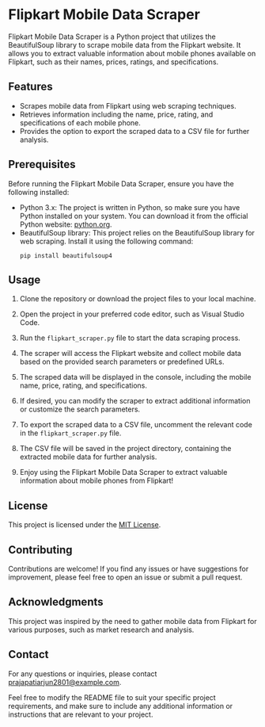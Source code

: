 # Flipkart Mobile Data Scraper

Flipkart Mobile Data Scraper is a Python project that utilizes the BeautifulSoup library to scrape mobile data from the Flipkart website. It allows you to extract valuable information about mobile phones available on Flipkart, such as their names, prices, ratings, and specifications.

## Features

- Scrapes mobile data from Flipkart using web scraping techniques.
- Retrieves information including the name, price, rating, and specifications of each mobile phone.
- Provides the option to export the scraped data to a CSV file for further analysis.

## Prerequisites

Before running the Flipkart Mobile Data Scraper, ensure you have the following installed:

- Python 3.x: The project is written in Python, so make sure you have Python installed on your system. You can download it from the official Python website: [python.org](https://www.python.org/).
- BeautifulSoup library: This project relies on the BeautifulSoup library for web scraping. Install it using the following command:
  ```
  pip install beautifulsoup4
  ```

## Usage

1. Clone the repository or download the project files to your local machine.

2. Open the project in your preferred code editor, such as Visual Studio Code.

3. Run the `flipkart_scraper.py` file to start the data scraping process.

4. The scraper will access the Flipkart website and collect mobile data based on the provided search parameters or predefined URLs.

5. The scraped data will be displayed in the console, including the mobile name, price, rating, and specifications.

6. If desired, you can modify the scraper to extract additional information or customize the search parameters.

7. To export the scraped data to a CSV file, uncomment the relevant code in the `flipkart_scraper.py` file.

8. The CSV file will be saved in the project directory, containing the extracted mobile data for further analysis.

9. Enjoy using the Flipkart Mobile Data Scraper to extract valuable information about mobile phones from Flipkart!

## License

This project is licensed under the [MIT License](LICENSE).

## Contributing

Contributions are welcome! If you find any issues or have suggestions for improvement, please feel free to open an issue or submit a pull request.

## Acknowledgments

This project was inspired by the need to gather mobile data from Flipkart for various purposes, such as market research and analysis.

## Contact

For any questions or inquiries, please contact [prajapatiarjun2801@example.com](mailto:your-email@example.com).

Feel free to modify the README file to suit your specific project requirements, and make sure to include any additional information or instructions that are relevant to your project.
